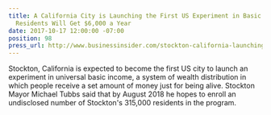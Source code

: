 ```yaml
---
title: A California City is Launching the First US Experiment in Basic Income — and
  Residents Will Get $6,000 a Year
date: 2017-10-17 12:00:00 -07:00
position: 98
press_url: http://www.businessinsider.com/stockton-california-launching-the-first-us-experiment-in-basic-income-2017-10
---
```


Stockton, California is expected to become the first US city to launch an experiment in universal basic income, a system of wealth distribution in which people receive a set amount of money just for being alive. Stockton Mayor Michael Tubbs said that by August 2018 he hopes to enroll an undisclosed number of Stockton's 315,000 residents in the program.
